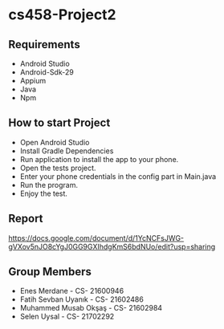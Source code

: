 # cs458-Project2

## Requirements
- Android Studio
- Android-Sdk-29
- Appium
- Java
- Npm

## How to start Project
- Open Android Studio
- Install Gradle Dependencies
- Run application to install the app to your phone.
- Open the tests project. 
- Enter your phone credentials in the config part in Main.java
- Run the program.
- Enjoy the test.

## Report
https://docs.google.com/document/d/1YcNCFsJWG-gVXov5nJO8cYgJ0GG9GXIhdgKmS6bdNUo/edit?usp=sharing

## Group Members 
- Enes Merdane - CS- 21600946
- Fatih Sevban Uyanık - CS- 21602486
- Muhammed Musab Okşaş - CS- 21602984
- Selen Uysal - CS- 21702292
